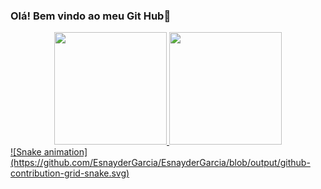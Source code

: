 ### Olá! Bem vindo ao meu Git Hub👋

<div display="flex" flex-direction="row"  align="center">
  <a href="https://github.com/EsnayderGarcia">
  <img height="180em" src="https://github-readme-stats.vercel.app/api?username=EsnayderGarcia&show_icons=true&theme=dracula&include_all_commits=true&count_private=true"/>
  <img height="180em" src="https://github-readme-stats.vercel.app/api/top-langs/?username=EsnayderGarcia&layout=compact&langs_count=7&theme=dracula"/>
</div>

<div>
  ![Snake animation](https://github.com/EsnayderGarcia/EsnayderGarcia/blob/output/github-contribution-grid-snake.svg)
</div>
